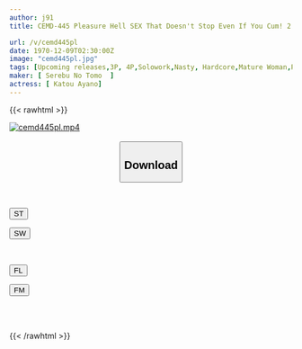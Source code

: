 ```yaml
---
author: j91
title: CEMD-445 Pleasure Hell SEX That Doesn't Stop Even If You Cum! 2 Ayano Kato - 120 Minutes Of Endless Intense Sex That Doesn't Give Her Pussy Any Free Time!

url: /v/cemd445pl
date: 1970-12-09T02:30:00Z
image: "cemd445pl.jpg"
tags: [Upcoming releases,3P, 4P,Solowork,Nasty, Hardcore,Mature Woman,Promiscuity,Acme · Orgasm	 ]
maker: [ Serebu No Tomo  ]
actress: [ Katou Ayano]
---
```



{{< rawhtml >}}

<div class="video" data-videoid="pending_link_2.html">
    <a href="javascript:;">
        <img src="/v/cemd445pl/cemd445pl.jpg" width="WIDTH" height="HEIGHT" alt="cemd445pl.mp4" loading="lazy">
    </a>
</div>

<script type="text/javascript" src="https://j91.asia/asset/on-demand-pend.js"></script>

<br>
  <link rel="stylesheet" href="https://j91.asia/asset/bs5.css">
  
  <center>
  <button class="btn btn-primary" type="button" data-bs-toggle="collapse" data-bs-target=".multi-collapse" aria-expanded="false" aria-controls="multiCollapseExample1 multiCollapseExample2"><h2>Download</h2></button></center>
</p>
<div class="row">
  <div class="col">
    <div class="collapse multi-collapse" id="multiCollapseExample1">
      <div class="card card-body">
	      	      <br>
<div class="buttons">  
<p><a href="https://j91.asia/pending_link_2.html" target="_blank"><button class="btn-hover color-3"><i class="fa fa-download"></i> ST</button></a></p>
<p><a href="https://j91.asia/pending_link_2.html" target="_blank"><button class="btn-hover color-2"><i class="fa fa-download"></i> SW</button></a></p></div>
    </div>
  </div>
</div>
  <div class="col">
    <div class="collapse multi-collapse" id="multiCollapseExample2">
      <div class="card card-body">
	      <br>
<div class="buttons">
<p><a href="https://j91.asia/pending_link_2.html" target="_blank"><button class="btn-hover color-9"><i class="fa fa-download"></i> FL</button></a></p>
<p><a href="https://j91.asia/pending_link_2.html" target="_blank"><button class="btn-hover color-8"><i class="fa fa-download"></i> FM</button></a></p></div>
<br><br>
      </div>
    </div>
  </div>
</div>

{{< /rawhtml >}}